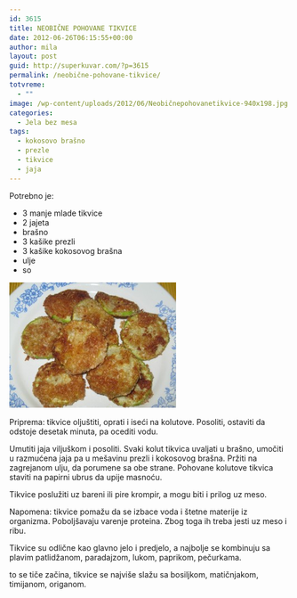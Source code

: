 ```yaml
---
id: 3615
title: NEOBIČNE POHOVANE TIKVICE
date: 2012-06-26T06:15:55+00:00
author: mila
layout: post
guid: http://superkuvar.com/?p=3615
permalink: /neobične-pohovane-tikvice/
totvreme:
  - ""
image: /wp-content/uploads/2012/06/Neobičnepohovanetikvice-940x198.jpg
categories:
  - Jela bez mesa
tags:
  - kokosovo brašno
  - prezle
  - tikvice
  - jaja
---
```

Potrebno je:

  * 3 manje mlade tikvice
  * 2 jajeta
  * brašno
  * 3 kašike prezli
  * 3 kašike kokosovog brašna
  * ulje
  * so

<img class="alignnone size-medium wp-image-3616" title="Neobičnepohovanetikvice" src="/wp-content/uploads/2012/06/Neobičnepohovanetikvice-300x225.jpg" alt="" width="300" height="225" /> 

Priprema: tikvice oljuštiti, oprati i iseći na kolutove. Posoliti, ostaviti da odstoje desetak minuta, pa ocediti vodu.

Umutiti jaja viljuškom i posoliti. Svaki kolut tikvica uvaljati u brašno, umočiti u razmućena jaja pa u mešavinu prezli i kokosovog brašna. Pržiti na zagrejanom ulju, da porumene sa obe strane. Pohovane kolutove tikvica staviti na papirni ubrus da upije masnoću.

Tikvice poslužiti uz bareni ili pire krompir, a mogu biti i prilog uz meso.

Napomena: tikvice pomažu da se izbace voda i štetne materije iz organizma. Poboljšavaju varenje proteina. Zbog toga ih treba jesti uz meso i ribu.

Tikvice su odlične kao glavno jelo i predjelo, a najbolje se kombinuju sa plavim patlidžanom, paradajzom, lukom, paprikom, pečurkama.

 to se tiče začina, tikvice se najviše slažu sa bosiljkom, matičnjakom, timijanom, origanom.